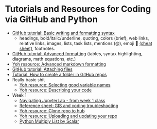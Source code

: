 # Tutorials and Resources for Coding via GitHub and Python
* [GitHub tutorial: Basic writing and formatting syntax](https://docs.github.com/en/get-started/writing-on-github/getting-started-with-writing-and-formatting-on-github/basic-writing-and-formatting-syntax)
   * headings, bold/italic/underline, quoting, colors (brief), web links, relative links, images, lists, task lists, mentions (@), emoji 🍭 [(cheat sheet)](https://github.com/ikatyang/emoji-cheat-sheet/blob/master/README.md), footnotes.
* [GitHub tutorial: Advanced formatting](https://docs.github.com/en/get-started/writing-on-github/working-with-advanced-formatting) (tables, syntax highlighting, diagrams, math equations, etc.)
* [Yoh resource: Advanced markdown formatting](https://github.com/adam-p/markdown-here/wiki/Markdown-Cheatsheet)
* [GitHub tutorial: Attaching files](https://docs.github.com/en/get-started/writing-on-github/working-with-advanced-formatting/attaching-files)
* [Tutorial: How to create a folder in GitHub repos](https://www.alpharithms.com/how-to-create-a-folder-in-github-repos-463022/)
* Really basic shit
   * [Yoh resource: Selecting good variable names](https://github.com/yohman/23W-UP221/blob/main/Weeks/Week01%20Intro/extras/gcp-1-variable-naming.ipynb)
   * [Yoh resource: Describing your code](https://github.com/yohman/23W-UP221/blob/main/Weeks/Week01%20Intro/extras/gcp-2-describing-code.ipynb)
* Week 1   
   * [Navigating JupyterLab - from week 1 class](https://github.com/yohman/23W-UP221/blob/main/Weeks/Week01%20Intro/W102-NavigatingTheNotebook.ipynb)
   * [Reference sheet: GIS and coding troubleshooting](https://docs.google.com/document/d/14fz3iSSb76PDiyqY8ZGDpao3umKMgvvR5NtvQwOsJao/edit)
   * [Yoh resource: Clone repo to hub](https://github.com/yohman/23W-UP221/blob/main/Git%20related/Clone%20repo%20to%20hub.md)
   * [Yoh resource: Uploading and updating your repo](https://github.com/yohman/23W-UP221/blob/main/Git%20related/Clone%20repo%20to%20hub.md)
   * [Python Multiply List by Scalar](https://linuxhint.com/multiply-list-scalar-python/)
